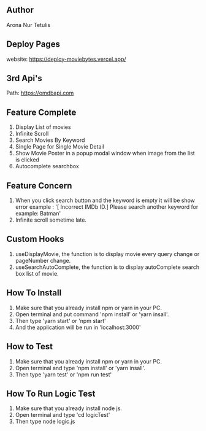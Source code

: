 ## Author

Arona Nur Tetulis

## Deploy Pages

website: https://deploy-moviebytes.vercel.app/

## 3rd Api's

Path: https://omdbapi.com

## Feature Complete

1. Display List of movies
2. Infinite Scroll
3. Search Movies By Keyword
4. Single Page for Single Movie Detail
5. Show Movie Poster in a popup modal window when image from the list is clicked
6. Autocomplete searchbox

## Feature Concern

1. When you click search button and the keyword is empty it will be show error example : '[ Incorrect IMDb ID.] Please search another keyword for example: Batman'
2. Infinite scroll sometime late.

## Custom Hooks

1. useDisplayMovie, the function is to display movie every query change or pageNumber change.
2. useSearchAutoComplete, the function is to display autoComplete search box list of movie.

## How To Install

1. Make sure that you already install npm or yarn in your PC.
2. Open terminal and put command 'npm install' or 'yarn insall'.
3. Then type 'yarn start' or 'npm start'
4. And the application will be run in 'localhost:3000'

## How to Test

1. Make sure that you already install npm or yarn in your PC.
2. Open terminal and type 'npm install' or 'yarn insall'.
3. Then type 'yarn test' or 'npm run test'

## How To Run Logic Test

1. Make sure that you already install node js.
2. Open terminal and type 'cd logicTest'
3. Then type node logic.js
